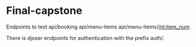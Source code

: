# Final-capstone
Endpoints to test
api/booking
api/menu-items
api/menu-items/<int:item_num>

There is djoser endpoints for authentication with the prefix auth/.
